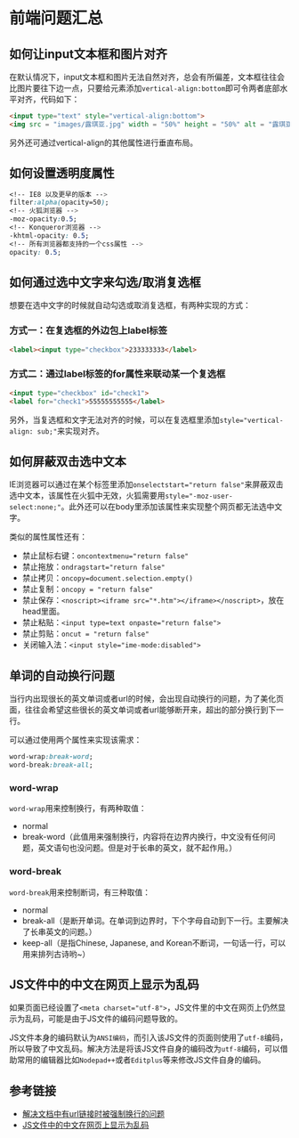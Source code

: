 # 前端问题汇总

## 如何让input文本框和图片对齐

在默认情况下，input文本框和图片无法自然对齐，总会有所偏差，文本框往往会比图片要往下边一点，只要给元素添加`vertical-align:bottom`即可令两者底部水平对齐，代码如下：
```html
<input type="text" style="vertical-align:bottom">
<img src = "images/露琪亚.jpg" width = "50%" height = "50%" alt = "露琪亚" title = "死神里的露琪亚"  style="vertical-align:bottom">
```
<!--more-->

另外还可通过vertical-align的其他属性进行垂直布局。

## 如何设置透明度属性

```css
<!-- IE8 以及更早的版本 -->
filter:alpha(opacity=50);   
<!-- 火狐浏览器 -->
-moz-opacity:0.5;   
<!-- Konqueror浏览器 -->
-khtml-opacity: 0.5;   
<!-- 所有浏览器都支持的一个css属性 -->
opacity: 0.5;
```

## 如何通过选中文字来勾选/取消复选框

想要在选中文字的时候就自动勾选或取消复选框，有两种实现的方式：

### 方式一：在复选框的外边包上label标签

```html
<label><input type="checkbox">233333333</label>
```

### 方式二：通过label标签的for属性来联动某一个复选框

```html
<input type="checkbox" id="check1">
<label for="check1">55555555555</label>
```

另外，当复选框和文字无法对齐的时候，可以在复选框里添加`style="vertical-align: sub;"`来实现对齐。

## 如何屏蔽双击选中文本

IE浏览器可以通过在某个标签里添加`onselectstart="return false"`来屏蔽双击选中文本，该属性在火狐中无效，火狐需要用`style="-moz-user-select:none;"`。此外还可以在body里添加该属性来实现整个网页都无法选中文字。

类似的属性属性还有：

* 禁止鼠标右键：`oncontextmenu="return false"`
* 禁止拖放：`ondragstart="return false"`
* 禁止拷贝：`oncopy=document.selection.empty()`
* 禁止复制：`oncopy = "return false"`
* 禁止保存：`<noscript><iframe src="*.htm"></iframe></noscript>`，放在head里面。
* 禁止粘贴：`<input type=text onpaste="return false">`
* 禁止剪贴：`oncut = "return false"`
* 关闭输入法：`<input style="ime-mode:disabled">`

## 单词的自动换行问题

当行内出现很长的英文单词或者url的时候，会出现自动换行的问题，为了美化页面，往往会希望这些很长的英文单词或者url能够断开来，超出的部分换行到下一行。

可以通过使用两个属性来实现该需求：

```css
word-wrap:break-word;
word-break:break-all;
```

### word-wrap

`word-wrap`用来控制换行，有两种取值：
* normal 
* break-word（此值用来强制换行，内容将在边界内换行，中文没有任何问题，英文语句也没问题。但是对于长串的英文，就不起作用。）

### word-break

`word-break`用来控制断词，有三种取值：
* normal
* break-all（是断开单词。在单词到边界时，下个字母自动到下一行。主要解决了长串英文的问题。）
* keep-all（是指Chinese, Japanese, and Korean不断词，一句话一行，可以用来排列古诗哟~）

## JS文件中的中文在网页上显示为乱码

如果页面已经设置了`<meta charset="utf-8">`，JS文件里的中文在网页上仍然显示为乱码，可能是由于JS文件的编码问题导致的。

JS文件本身的编码默认为`ANSI编码`，而引入该JS文件的页面则使用了`utf-8`编码，所以导致了中文乱码。解决方法是将该JS文件自身的编码改为`utf-8`编码，可以借助常用的编辑器比如`Nodepad++`或者`Editplus`等来修改JS文件自身的编码。

## 参考链接

* [解决文档中有url链接时被强制换行的问题](https://blog.csdn.net/u011565547/article/details/77198026)
* [JS文件中的中文在网页上显示为乱码](https://www.cnblogs.com/sharpest/p/7675856.html)